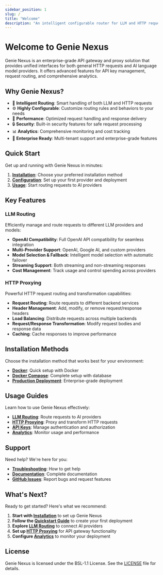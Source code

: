 ```yaml
---
sidebar_position: 1
slug: /
title: "Welcome"
description: "An intelligent configurable router for LLM and HTTP requests, providing seamless integration and routing capabilities."
---
```


# Welcome to Genie Nexus

Genie Nexus is an enterprise-grade API gateway and proxy solution that provides unified interfaces for both general HTTP requests and AI language model providers. It offers advanced features for API key management, request routing, and comprehensive analytics.

## Why Genie Nexus?

- 🔄 **Intelligent Routing**: Smart handling of both LLM and HTTP requests
- ⚙️ **Highly Configurable**: Customize routing rules and behaviors to your needs
- 🚀 **Performance**: Optimized request handling and response delivery
- 🔒 **Security**: Built-in security features for safe request processing
- 📊 **Analytics**: Comprehensive monitoring and cost tracking
- 🏢 **Enterprise Ready**: Multi-tenant support and enterprise-grade features

## Quick Start

Get up and running with Genie Nexus in minutes:

1. **[Installation](/installation/overview)**: Choose your preferred installation method
2. **[Configuration](/quickstart)**: Set up your first provider and deployment
3. **[Usage](/usage/llm-routing)**: Start routing requests to AI providers

## Key Features

### LLM Routing

Efficiently manage and route requests to different LLM providers and models:

- **OpenAI Compatibility**: Full OpenAI API compatibility for seamless integration
- **Multi-Provider Support**: OpenAI, Google AI, and custom providers
- **Model Selection & Fallback**: Intelligent model selection with automatic failover
- **Streaming Support**: Both streaming and non-streaming responses
- **Cost Management**: Track usage and control spending across providers

### HTTP Proxying

Powerful HTTP request routing and transformation capabilities:

- **Request Routing**: Route requests to different backend services
- **Header Management**: Add, modify, or remove request/response headers
- **Load Balancing**: Distribute requests across multiple backends
- **Request/Response Transformation**: Modify request bodies and response data
- **Caching**: Cache responses to improve performance

## Installation Methods

Choose the installation method that works best for your environment:

- **[Docker](/installation/docker)**: Quick setup with Docker
- **[Docker Compose](/installation/docker-compose)**: Complete setup with database
- **[Production Deployment](/installation/production)**: Enterprise-grade deployment

## Usage Guides

Learn how to use Genie Nexus effectively:

- **[LLM Routing](/usage/llm-routing)**: Route requests to AI providers
- **[HTTP Proxying](/usage/http-proxying)**: Proxy and transform HTTP requests
- **[API Keys](/usage/api-keys)**: Manage authentication and authorization
- **[Analytics](/usage/analytics)**: Monitor usage and performance

## Support

Need help? We're here for you:

- **[Troubleshooting](/troubleshooting/support)**: How to get help
- **[Documentation](/docs)**: Complete documentation
- **[GitHub Issues](https://github.com/danships/genie-nexus/issues)**: Report bugs and request features

## What's Next?

Ready to get started? Here's what we recommend:

1. **Start with [Installation](/installation/overview)** to set up Genie Nexus
2. **Follow the [Quickstart Guide](/quickstart)** to create your first deployment
3. **Explore [LLM Routing](/usage/llm-routing)** to connect AI providers
4. **Set up [HTTP Proxying](/usage/http-proxying)** for API gateway functionality
5. **Configure [Analytics](/usage/analytics)** to monitor your deployment

## License

Genie Nexus is licensed under the BSL-1.1 License. See the [LICENSE](https://github.com/danships/genie-nexus/blob/main/LICENSE.md) file for details.
